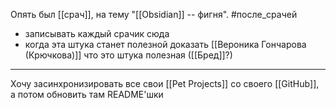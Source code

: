 Опять был [[срач]], на тему "[[Obsidian]] -- фигня".
#после_срачей 
- записывать каждый срачик сюда
- когда эта штука станет полезной доказать [[Вероника Гончарова (Крючкова)]] что это штука полезная ([[Бред]]?)
***
Хочу засинхронизировать все свои [[Pet Projects]] со своего [[GitHub]], а потом обновить там README'шки
